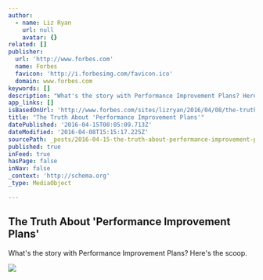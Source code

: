 ```yaml
---
author:
  - name: Liz Ryan
    url: null
    avatar: {}
related: []
publisher:
  url: 'http://www.forbes.com'
  name: Forbes
  favicon: 'http://i.forbesimg.com/favicon.ico'
  domain: www.forbes.com
keywords: []
description: "What's the story with Performance Improvement Plans? Here's the scoop."
app_links: []
isBasedOnUrl: 'http://www.forbes.com/sites/lizryan/2016/04/08/the-truth-about-performance-improvement-plans/#4f0b51533740'
title: "The Truth About 'Performance Improvement Plans'"
datePublished: '2016-04-15T00:05:09.713Z'
dateModified: '2016-04-08T15:15:17.225Z'
sourcePath: _posts/2016-04-15-the-truth-about-performance-improvement-plans.md
published: true
inFeed: true
hasPage: false
inNav: false
_context: 'http://schema.org'
_type: MediaObject

---
```

<article style=""><h1>The Truth About 'Performance Improvement Plans'</h1><p>What's the story with Performance Improvement Plans? Here's the scoop.</p><img src="http://blogs-images.forbes.com/lizryan/files/2016/02/thumb-war-for-forbes1.jpg" /></article>